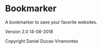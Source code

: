 # Bookmarker
 A bookmarker to save your favorite websites.


Version 2.0 14-08-2018

Copyright Daniel Ducas-Viramontes
